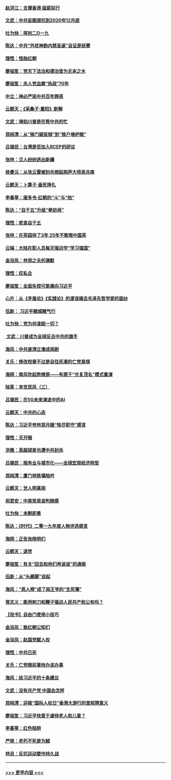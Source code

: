 #### [赵洪江：支撑香港 砥砺前行](../pages/nsc993/n11748482.md?t=12271911) 
#### [文武：中共妄图顽抗到2020年12月底](../pages/nsc993/n11748446.md?t=12271911) 
#### [吐为快：挥别二O一九](../pages/nsc993/n11748411.md?t=12271911) 
#### [陈达：中共“外扰神韵内禁圣诞”自证是妖孽](../pages/nsc993/n11748226.md?t=12271911) 
#### [理悟：怪胎红朝](../pages/nsc993/n11748206.md?t=12271911) 
#### [廖祖笙：党天下法治和德治皆为无本之木](../pages/nsc993/n11748135.md?t=12271911) 
#### [廖祖笙：杀人党血腥“执政”70年](../pages/nsc993/n11745144.md?t=12271911) 
#### [中立：神必严惩中共百年罪恶](../pages/nsc993/n11744970.md?t=12271911) 
#### [云鹤天：《采桑子‧重阳》新解](../pages/nsc993/n11744948.md?t=12271911) 
#### [文武：弹劾川普是在帮中共的忙](../pages/nsc993/n11744758.md?t=12271911) 
#### [郑纯清：从“挨门砸饭锅”到“挨户堵炉眼”](../pages/nsc993/n11744745.md?t=12271911) 
#### [吕锡民：台湾是否加入RCEP的研议](../pages/nsc993/n11744701.md?t=12271911) 
#### [张林：汉人纷纷逃出新疆](../pages/nsc993/n11743530.md?t=12271911) 
#### [徐曼沅：从张云雷被封杀想起相声大师吴兆南](../pages/nsc993/n11741816.md?t=12271911) 
#### [云鹤天：卜算子‧垂死挣扎](../pages/nsc993/n11739956.md?t=12271911) 
#### [李春草：唐多令‧红朝的“斗”与“拍”](../pages/nsc993/n11739830.md?t=12271911) 
#### [陈达：“自干五”升级“牵妨母”](../pages/nsc993/n11739724.md?t=12271911) 
#### [理悟：悲哀自干五](../pages/nsc993/n11739547.md?t=12271911) 
#### [张林：在茶园待了3年 25年不敢喝中国茶](../pages/nsc993/n11739240.md?t=12271911) 
#### [云端：大陆在职人员每天强迫学“学习强国”](../pages/nsc993/n11738735.md?t=12271911) 
#### [金浴凤：林郑之夫的渊默](../pages/nsc993/n11737735.md?t=12271911) 
#### [理悟：叹私企](../pages/nsc993/n11737715.md?t=12271911) 
#### [廖祖笙：全面失控可能袭向习近平](../pages/nsc993/n11737704.md?t=12271911) 
#### [心升：从《矛盾论》《实践论》的谬误揭去毛泽东哲学家的面纱](../pages/nsc993/n11736962.md?t=12271911) 
#### [伍新： 习近平赌城赌气行](../pages/nsc993/n11736929.md?t=12271911) 
#### [吐为快：党为何凌蹈一切？](../pages/nsc993/n11736915.md?t=12271911) 
#### [ 文武：川普成为全球反击中共的旗手](../pages/nsc993/n11736882.md?t=12271911) 
#### [海风：中共废港立澳成闹剧](../pages/nsc993/n11735857.md?t=12271911) 
#### [关乐：修改校章不过是自往死凑的亡党臭棋](../pages/nsc993/n11735097.md?t=12271911) 
#### [海网：南风吹起势燎原——有感于“光复茂名”模式重演](../pages/nsc993/n11732308.md?t=12271911) 
#### [陆客：末世民风（三）](../pages/nsc993/n11732211.md?t=12271911) 
#### [吕锡民：在5G未来演进中的AI](../pages/nsc993/n11730010.md?t=12271911) 
#### [云鹤天：中共的心态](../pages/nsc993/n11729906.md?t=12271911) 
#### [陈达：习近平夸林郑月娥“恪尽职守”感言](../pages/nsc993/n11729881.md?t=12271911) 
#### [理悟：天开眼](../pages/nsc993/n11729699.md?t=12271911) 
#### [洪微：英超球星也遭中共封杀](../pages/nsc993/n11727243.md?t=12271911) 
#### [吕锡民：服务业与城市化——全球宏观经济转型](../pages/nsc993/n11725845.md?t=12271911) 
#### [郑纯清：厦门地铁塌陷吟](../pages/nsc993/n11725813.md?t=12271911) 
#### [云鹤天：世人明真相](../pages/nsc993/n11725621.md?t=12271911) 
#### [祝君安：中美贸易谈判随感](../pages/nsc993/n11725609.md?t=12271911) 
#### [吐为快：末朝即景](../pages/nsc993/n11723365.md?t=12271911) 
#### [陈达：《时代》二零一九年度人物评选感言](../pages/nsc993/n11723337.md?t=12271911) 
#### [海网：正告张晓明们](../pages/nsc993/n11723228.md?t=12271911) 
#### [云鹤天：退党](../pages/nsc993/n11723056.md?t=12271911) 
#### [廖祖笙：有关“回去和他们再谈谈”的通报](../pages/nsc993/n11722442.md?t=12271911) 
#### [伍新：从“头踢脚”说起](../pages/nsc993/n11722429.md?t=12271911) 
#### [海风：“恶人榜”成了阎王爷的“生死簿”](../pages/nsc993/n11722272.md?t=12271911) 
#### [胥志义：能用剌刀和鞭子强迫人民共产和公有吗？](../pages/nsc993/n11720569.md?t=12271911) 
#### [【投书】自由门使用小技巧](../pages/nsc993/n11720180.md?t=12271911) 
#### [金浴凤：致红朝公知们](../pages/nsc993/n11720563.md?t=12271911) 
#### [金浴凤：赵国党赋人权](../pages/nsc993/n11720533.md?t=12271911) 
#### [理悟：中共已死](../pages/nsc993/n11720233.md?t=12271911) 
#### [关乐：亡党眼前事快办该办事](../pages/nsc993/n11719160.md?t=12271911) 
#### [海风：给习近平的十条建议](../pages/nsc993/n11717616.md?t=12271911) 
#### [文武：没有共产党 中国会怎样](../pages/nsc993/n11717584.md?t=12271911) 
#### [郑纯清：迎接“国际人权日”香港大游行的里程牌意义](../pages/nsc993/n11717417.md?t=12271911) 
#### [廖祖笙：习近平快意于虐待老人和儿童？](../pages/nsc993/n11715313.md?t=12271911) 
#### [李春草：红色陷阱](../pages/nsc993/n11715029.md?t=12271911) 
#### [严晓：老朽不死是为贼](../pages/nsc993/n11712910.md?t=12271911) 
#### [林忌：反抗运动要作持久战](../pages/nsc993/n11712623.md?t=12271911) 

----
#### [ >>> 更早内容 <<< ](../indexes/nsc993-earlier.md)
